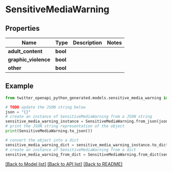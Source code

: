 # SensitiveMediaWarning


## Properties

Name | Type | Description | Notes
------------ | ------------- | ------------- | -------------
**adult_content** | **bool** |  | 
**graphic_violence** | **bool** |  | 
**other** | **bool** |  | 

## Example

```python
from twitter_openapi_python_generated.models.sensitive_media_warning import SensitiveMediaWarning

# TODO update the JSON string below
json = "{}"
# create an instance of SensitiveMediaWarning from a JSON string
sensitive_media_warning_instance = SensitiveMediaWarning.from_json(json)
# print the JSON string representation of the object
print(SensitiveMediaWarning.to_json())

# convert the object into a dict
sensitive_media_warning_dict = sensitive_media_warning_instance.to_dict()
# create an instance of SensitiveMediaWarning from a dict
sensitive_media_warning_from_dict = SensitiveMediaWarning.from_dict(sensitive_media_warning_dict)
```
[[Back to Model list]](../README.md#documentation-for-models) [[Back to API list]](../README.md#documentation-for-api-endpoints) [[Back to README]](../README.md)


